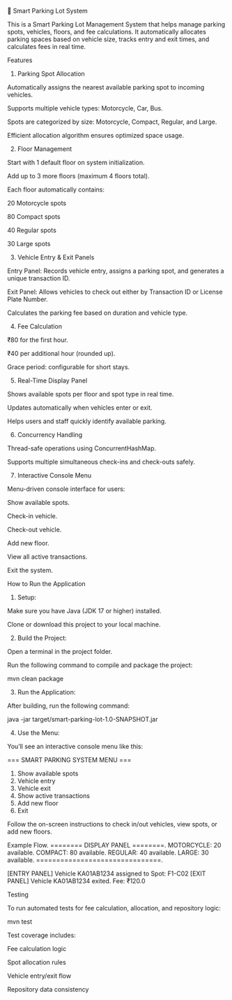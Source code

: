 🚗 Smart Parking Lot System

This is a Smart Parking Lot Management System that helps manage parking spots, vehicles, floors, and fee calculations.
It automatically allocates parking spaces based on vehicle size, tracks entry and exit times, and calculates fees in real time.

Features

1. Parking Spot Allocation

Automatically assigns the nearest available parking spot to incoming vehicles.

Supports multiple vehicle types: Motorcycle, Car, Bus.

Spots are categorized by size: Motorcycle, Compact, Regular, and Large.

Efficient allocation algorithm ensures optimized space usage.

2. Floor Management

Start with 1 default floor on system initialization.

Add up to 3 more floors (maximum 4 floors total).

Each floor automatically contains:

20 Motorcycle spots

80 Compact spots

40 Regular spots

30 Large spots

3. Vehicle Entry & Exit Panels

Entry Panel: Records vehicle entry, assigns a parking spot, and generates a unique transaction ID.

Exit Panel: Allows vehicles to check out either by Transaction ID or License Plate Number.

Calculates the parking fee based on duration and vehicle type.

4. Fee Calculation

₹80 for the first hour.

₹40 per additional hour (rounded up).

Grace period: configurable for short stays.

5. Real-Time Display Panel

Shows available spots per floor and spot type in real time.

Updates automatically when vehicles enter or exit.

Helps users and staff quickly identify available parking.

6. Concurrency Handling

Thread-safe operations using ConcurrentHashMap.

Supports multiple simultaneous check-ins and check-outs safely.

7. Interactive Console Menu

Menu-driven console interface for users:

Show available spots.

Check-in vehicle.

Check-out vehicle.

Add new floor.

View all active transactions.

Exit the system.

How to Run the Application
1. Setup:

Make sure you have Java (JDK 17 or higher) installed.

Clone or download this project to your local machine.

2. Build the Project:

Open a terminal in the project folder.

Run the following command to compile and package the project:

mvn clean package

3. Run the Application:

After building, run the following command:

java -jar target/smart-parking-lot-1.0-SNAPSHOT.jar

4. Use the Menu:

You’ll see an interactive console menu like this:

=== SMART PARKING SYSTEM MENU ===
1. Show available spots
2. Vehicle entry
3. Vehicle exit
4. Show active transactions
5. Add new floor
0. Exit


Follow the on-screen instructions to check in/out vehicles, view spots, or add new floors.

Example Flow.
======== DISPLAY PANEL ========.
MOTORCYCLE: 20 available.
COMPACT: 80 available.
REGULAR: 40 available.
LARGE: 30 available.
===============================.

[ENTRY PANEL] Vehicle KA01AB1234 assigned to Spot: F1-C02
[EXIT PANEL] Vehicle KA01AB1234 exited. Fee: ₹120.0

Testing

To run automated tests for fee calculation, allocation, and repository logic:

mvn test


Test coverage includes:

Fee calculation logic

Spot allocation rules

Vehicle entry/exit flow

Repository data consistency
